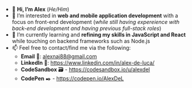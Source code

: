 - 👋 **Hi, I’m Alex** (*He/Him*)
- 👀 I’m interested in **web and mobile application development** with a focus on front-end development (*while still having expereience with back-end development and having previous full-stack roles*) 
- 🌱 I’m currently learning and **refining my skills in JavaScript and React** while touching on backend frameworks such as Node.js
- 📫 Feel free to contact/find me via the following:<br />
    - **Email** 📧: alexnaj88@gmail.com <br />
    - **LinkedIn** 👥: https://www.linkedin.com/in/alex-de-luca/ <br />
    - **CodeSandbox** 🗃️ - https://codesandbox.io/u/alexdel <br />
    - **CodePen** ✒️ - https://codepen.io/AlexDeL <br />

<!---
AlexDeL8/AlexDeL8 is a ✨ special ✨ repository because its `README.md` (this file) appears on your GitHub profile.
You can click the Preview link to take a look at your changes.
--->

